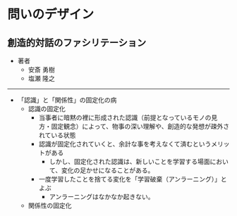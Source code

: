 # 問いのデザイン
## 創造的対話のファシリテーション

- 著者
    - 安斎 勇樹
    - 塩瀬 隆之

---

- 「認識」と「関係性」の固定化の病
  - 認識の固定化
    - 当事者に暗黙の裡に形成された認識（前提となっているモノの見方・固定観念）によって、物事の深い理解や、創造的な発想が疎外されている状態
    - 認識が固定化されていくと、余計な事を考えなくて済むというメリットがある
      - しかし、固定化された認識は、新しいことを学習する場面において、変化の足かせになることがある。
    - 一度学習したことを捨てる変化を「学習破棄（アンラーニング）」とよぶ
      - アンラーニングはなかなか起きない。
  - 関係性の固定化
    

